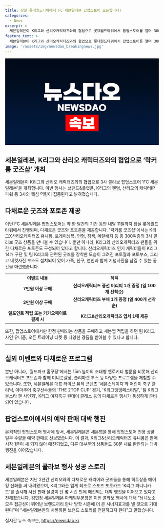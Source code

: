 ```yaml
---
title: 잠실 롯데월드타워에서 FC 세븐일레븐 팝업스토어 오픈합니다!
categories:
  - News
excerpt: >
  세븐일레븐이 K리그와 산리오캐릭터즈와의 협업으로 롯데월드타워에서 팝업스토어를 열며 300여종의 다채로운 굿즈를 판매한다. 락커룸 굿즈샵에는 K리그와 산리오캐릭터즈의 콜라보 굿즈뿐만 아니라 포토존과 구매 이벤트 등이 마련되어 있으며, 월드파크 홈구장에서는 여러 축구 프로그램과 이벤트가 열린다. 또한, 세븐앱을 통한 사전 예약 판매에서도 인기를 모으며, 행사 기간 동안은 다채로운 이벤트와 콘텐츠가 풍성하게 준비돼 있다.
feature_text: >
  세븐일레븐이 K리그와 산리오캐릭터즈와의 협업으로 롯데월드타워에서 팝업스토어를 열며 300여종의 다채로운 굿즈를 판매한다. 락커룸 굿즈샵에는 K리그와 산리오캐릭터즈의 콜라보 굿즈뿐만 아니라 포토존과 구매 이벤트 등이 마련되어 있으며, 월드파크 홈구장에서는 여러 축구 프로그램과 이벤트가 열린다. 또한, 세븐앱을 통한 사전 예약 판매에서도 인기를 모으며, 행사 기간 동안은 다채로운 이벤트와 콘텐츠가 풍성하게 준비돼 있다.
image: '/assets/img/newsdao_breakingnews.jpg'
---
```


<p><img src="/assets/img/newsdao_breakingnews.jpg" alt="bookingtag 속보" /></p>

<h2>세븐일레븐, K리그와 산리오 캐릭터즈와의 협업으로 ‘락커룸 굿즈샵’ 개최</h2>

<p data-ke-size="size16">세븐일레븐이 K리그와 산리오 캐릭터즈와의 협업으로 3사 콜라보 팝업스토어 'FC 세븐일레븐'을 개최합니다. 이번 행사는 브랜드&플랫폼, K리그의 팬덤, 산리오의 캐릭터IP 파워 등 3사의 핵심 역량이 집중된다고 밝혀졌습니다.</p>

<h2 data-ke-size="size26">다채로운 굿즈와 포토존 제공</h2>

<p data-ke-size="size16">이번 FC 세븐일레븐 팝업스토어는 약 한 달간의 기간 동안 내달 11일까지 잠실 롯데월드타워에서 진행되며, 다채로운 굿즈와 포토존을 제공합니다. '락커룸 굿즈샵'에서는 K리그X산리오캐릭터즈 유니폼, 트레이닝복, 인형, 짐색, 메탈배지 등 총 300여종의 3사 콜라보 굿즈 상품을 만나볼 수 있습니다. 뿐만 아니라, K리그와 산리오캐릭터즈 팬들을 위한 다채로운 포토존도 구성되어 있다고 합니다. 산리오캐릭터즈 인기 캐릭터들이 K리그 14개 구단 및 팀 K리그와 관련된 굿즈를 장착한 모습이 그려진 포토월과 포토부스, 그리고 네컷사진 부스도 설치되어 있어 가족, 친구, 연인과 함께 기념사진을 남길 수 있는 공간을 마련했습니다.</p>

<table>
    <tr>
        <td style="text-align: center; height: 17px;"><b>이벤트 내용</b></td>
        <td style="text-align: center; height: 17px;"><b>혜택</b></td>
    </tr>
    <tr>
        <td style="text-align: center; height: 17px;"><b>7만원 이상 구매</b></td>
        <td style="text-align: center; height: 17px;"><b>산리오캐릭터즈 풍선 머리띠 1개 증정 (일 100개 선착순)</b></td>
    </tr>
    <tr>
        <td style="text-align: center; height: 17px;"><b>2만원 이상 구매</b></td>
        <td style="text-align: center; height: 17px;"><b>산리오캐릭터즈 부채 1개 증정 (일 400개 선착순)</b></td>
    </tr>
    <tr>
        <td style="text-align: center; height: 17px;"><b>엘포인트 적립 또는 카카오페이로 결제 시</b></td>
        <td style="text-align: center; height: 17px;"><b>K리그&산리오캐릭터즈 엽서 1매 제공</b></td>
    </tr>
</table>

<p data-ke-size="size16">또한, 팝업스토어에서만 한정 판매되는 상품을 구매하고 세븐앱 적립을 하면 팀 K리그 사인 유니폼, 오픈 트레이닝 티켓 등 다양한 경품을 받아볼 수 있다고 합니다.</p>

<hr>

<h2 data-ke-size="size26">실외 이벤트와 다채로운 프로그램</h2>

<p data-ke-size="size16">뿐만 아니라, '월드파크 홈구장'에서는 15m 높이의 초대형 헬로키티 벌룬을 비롯해 산리오캐릭터즈 포토존과 함께 미니풋살장, 플리마켓 부스 등 다양한 프로그램을 체험할 수 있습니다. 또한, 세븐일레븐 대표 라이브 뮤직 콘텐츠 '세븐스테이지'와 어린이 축구 클리닉, 아마추어 축구선수들의 'THE 2TOP CUP' 경기, 'K리그댕댕페스티벌', '팀 K리그 올스타 팬 사인회', K리그 여자축구 원데이 클래스 등의 다채로운 행사가 풍성하게 준비되어 있습니다.</p>

<h2 data-ke-size="size26">팝업스토어에서의 예약 판매 대박 행진</h2>

<p data-ke-size="size16">본격적인 팝업스토어 행사에 앞서, 세븐일레븐은 세븐앱을 통해 팝업스토어 전용 상품 일부 수량을 예약 판매로 선보였습니다. 이 결과, K리그&산리오캐릭터즈 유니폼은 판매 시작 1분이 채 되지 않아 매진되었고, 다른 대부분의 상품들도 30분 내로 완판되는 대박 행진을 이어갔습니다.</p>

<h2 data-ke-size="size26">세븐일레븐의 콜라보 행사 성공 스토리</h2>

<p data-ke-size="size16">세븐일레븐은 지난 2년간 산리오와의 다채로운 캐리어와 굿즈들을 통해 히트상품 메이킹 신화를 써 내려왔으며, K리그와는 업계 최초로 스포츠 포토카드 'K리그 파니니카드'를 출시해 사전 판매 물량이 단 몇 시간 만에 매진되는 대박 행진을 이어오고 있다고 전해졌습니다. 김민정 세븐일레븐 마케팅부문장은 이번 콜라보 행사에 대해 "남녀노소 모두 접근성이 뛰어난 브랜드끼리 만나 방학 시즌에 더 큰 시너지효과를 낼 것으로 기대된다"며 "세븐일레븐만의 차별화된 브랜드 스토리를 전달하고자 한다"고 말했습니다.</p>
실시간 뉴스 속보는, <a href="https://newsdao.kr" rel="dofollow">https://newsdao.kr</a>


